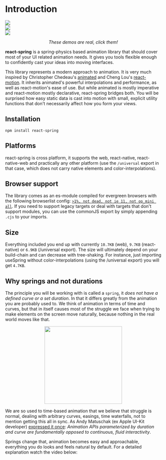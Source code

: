 # Introduction

<div id="intro-demos">
  <div class="demo-cell">
    <a href="https://codesandbox.io/embed/n9vo1my91p" >
      <img src="https://i.imgur.com/tg1mN1F.gif" class="laptop"/>
    </a>
  </div>
  <a href="https://codesandbox.io/embed/j0y0vpz59" >
    <div class="demo-cell">
      <img src="https://i.imgur.com/OxGLHeT.gif"  class="tablet"/>
    </div>
  </a>
  <a href="https://codesandbox.io/embed/01p1kxymow" >
    <div class="demo-cell">
      <img src="https://i.imgur.com/ifdCBvG.gif" class="phone"/>
    </div>
  </a>
</div>

<p align="middle">
  <i>These demos are real, click them!</i>
</p>

**react-spring** is a spring-physics based animation library that should cover most of your UI related animation needs. It gives you tools flexible enough to confidently cast your ideas into moving interfaces.

This library represents a modern approach to animation. It is very much inspired by Christopher Chedeau's [animated](https://github.com/animatedjs/animated) and Cheng Lou's [react-motion](https://github.com/chenglou/react-motion). It inherits animated's powerful interpolations and performance, as well as react-motion's ease of use. But while animated is mostly imperative and react-motion mostly declarative, react-spring bridges both. You will be surprised how easy static data is cast into motion with small, explicit utility functions that don't necessarily affect how you form your views.

## Installation

```text
npm install react-spring
```

## Platforms

react-spring is cross platform, it supports the web, react-native, react-native-web and practically any other platform (use the `/universal` export in that case, which does not carry native elements and color-interpolations).

## Browser support

The library comes as an es-module compiled for evergreen browsers with the following browserlist config: [`>1%, not dead, not ie 11, not op_mini all`](https://browserl.ist/?q=%3E1%25%2C+not+dead%2C+not+ie+11%2C+not+op_mini+all). If you need to support legacy targets or deal with targets that don't support modules, you can use the commonJS export by simply appending `.cjs` to your imports.

## Size

Everything included you end up with currently `10.7KB` (web), `9.7KB` (react-native) or `6.9KB` (/universal export). The size will ultimately depend on your build-chain and can decrease with tree-shaking. For instance, just importing useSpring without color-interpolations (using the /universal export) you will get `4.7KB`.

## Why springs and not durations

The principle you will be working with is called a `spring`, it _does not have a defined curve or a set duration_. In that it differs greatly from the animation you are probably used to. We think of animation in terms of time and curves, but that in itself causes most of the struggle we face when trying to make elements on the screen move naturally, because nothing in the real world moves like that.

<p align="middle">
  <img height="250" src="https://i.imgur.com/7CCH51r.gif" />
</p>

We are so used to time-based animation that we believe that struggle is normal, dealing with arbitrary curves, easings, time waterfalls, not to mention getting this all in sync. As Andy Matuschak (ex Apple UI-Kit developer) [expressed it once](https://twitter.com/andy_matuschak/status/566736015188963328): _Animation APIs parameterized by duration and curve are fundamentally opposed to continuous, fluid interactivity_.

Springs change that, animation becomes easy and approachable, everything you do looks and feels natural by default. For a detailed explanation watch the video below:

<br />
